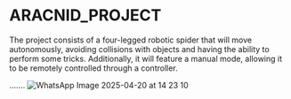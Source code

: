 # ARACNID_PROJECT
The project consists of a four-legged robotic spider that will move autonomously, avoiding collisions with objects and having the ability to perform some tricks. Additionally, it will feature a manual mode, allowing it to be remotely controlled through a controller.

.......
![WhatsApp Image 2025-04-20 at 14 23 10](https://github.com/user-attachments/assets/43d17853-a1b7-48d1-83bc-a53eabbf4243)
